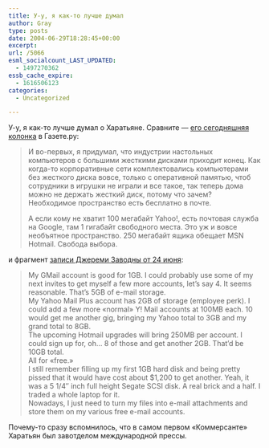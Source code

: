 ```yaml
---
title: У-у, я как-то лучше думал
author: Gray
type: posts
date: 2004-06-29T18:28:45+00:00
excerpt:
url: /5066
esml_socialcount_LAST_UPDATED:
  - 1497270362
essb_cache_expire:
  - 1616506123
categories:
  - Uncategorized

---
```








У-у, я как-то лучше думал о Харатьяне. Сравните &#8212; <a href="http://www.gazeta.ru/2004/06/29/oa_125460.shtml" target="_blank">его сегодняшняя колонка</a> в Газете.ру:

> И во-первых, я придумал, что индустрии настольных компьютеров с большими жесткими дисками приходит конец. Как когда-то корпоративные сети комплектовались компьютерами без жесткого диска вовсе, только с оперативной памятью, чтоб сотрудники в игрушки не играли и все такое, так теперь дома можно не держать жесткий диск, потому что зачем? Необходимое пространство есть бесплатно в почте.
> 
> А если кому не хватит 100 мегабайт Yahoo!, есть почтовая служба на Google, там 1 гигабайт свободного места. Это уж и вовсе необъятное пространство. 250 мегабайт ящика обещает MSN Hotmail. Свобода выбора. 

и фрагмент <a href="http://jeremy.zawodny.com/blog/archives/002116.html" target="_blank">записи Джереми Заводны от 24 июня</a>:

> My GMail account is good for 1GB. I could probably use some of my next invites to get myself a few more accounts, let&#8217;s say 4. It seems reasonable. That&#8217;s 5GB of e-mail storage.  
> My Yahoo Mail Plus account has 2GB of storage (employee perk). I could add a few more &#171;normal&#187; Y! Mail accounts at 100MB each. 10 would get me another gig, bringing my Yahoo total to 3GB and my grand total to 8GB.  
> The upcoming Hotmail upgrades will bring 250MB per account. I could sign up for, oh&#8230; 8 of those and get another 2GB. That&#8217;d be 10GB total.  
> All for &#171;free.&#187;  
> I still remember filling up my first 1GB hard disk and being pretty pissed that it would have cost about $1,200 to get another. Yeah, it was a 5 1/4&#8243; inch full height Segate SCSI disk. A real brick and a half. I traded a whole laptop for it.  
> Nowadays, I just need to turn my files into e-mail attachments and store them on my various free e-mail accounts.

Почему-то сразу вспомнилось, что в самом первом &#171;Коммерсанте&#187; Харатьян был завотделом международной прессы.